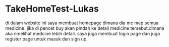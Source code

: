# TakeHomeTest-Lukas

di dalam website ini saya membuat homepage dimana dia me map semua medicine. jika di pencet buy akan pindah ke detail medicine tersebut.dimana aka nmelihat medcine lebih detail. saya juga membuat login page dan juga register page untuk masuk dan sign up.